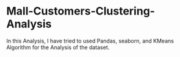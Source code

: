 # Mall-Customers-Clustering-Analysis
In this Analysis, I have tried to used Pandas, seaborn, and KMeans Algorithm for the Analysis of the dataset.

